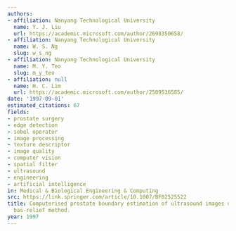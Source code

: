 ```yaml
---
authors:
- affiliation: Nanyang Technological University
  name: Y. J. Liu
  url: https://academic.microsoft.com/author/2698350658/
- affiliation: Nanyang Technological University
  name: W. S. Ng
  slug: w_s_ng
- affiliation: Nanyang Technological University
  name: M. Y. Teo
  slug: m_y_teo
- affiliation: null
  name: H. C. Lim
  url: https://academic.microsoft.com/author/2509536585/
date: '1997-09-01'
estimated_citations: 67
fields:
- prostate surgery
- edge detection
- sobel operator
- image processing
- texture descriptor
- image quality
- computer vision
- spatial filter
- ultrasound
- engineering
- artificial intelligence
in: Medical & Biological Engineering & Computing
src: https://link.springer.com/article/10.1007/BF02525522
title: Computerised prostate boundary estimation of ultrasound images using radial
  bas-relief method.
year: 1997
---
```

